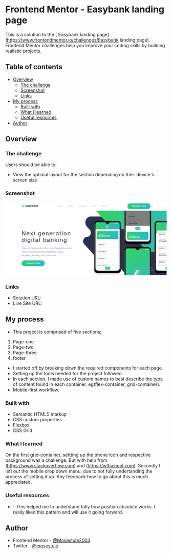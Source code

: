 # Frontend Mentor - Easybank landing page

This is a solution to the [ Easybank landing page](https://www.frontendmentor.io/challenges/Easybank landing page). Frontend Mentor challenges help you improve your coding skills by building realistic projects. 

## Table of contents

- [Overview](#overview)
  - [The challenge](#the-challenge)
  - [Screenshot](#screenshot)
  - [Links](#links)
- [My process](#my-process)
  - [Built with](#built-with)
  - [What I learned](#what-i-learned)
  - [Useful resources](#useful-resources)
- [Author](#author)

## Overview

### The challenge

Users should be able to:

- View the optimal layout for the section depending on their device's screen size

### Screenshot

![](./images/screenshot.png)

### Links

- Solution URL: [](https://github.com/Mosestule2003/easybank-landing-page-master)
- Live Site URL: []()

## My process

- This project is comprised of five sections;
 1. Page-one
 2. Page-two
 3. Page-three
 5. footer
 - I started off by breaking down the required components for each page.
 - Setting up the tools needed for the project followed.
 - In each section, I made use of custom names to best describe the type of content found in each container. eg(flex-container, grid-container).
- Mobile-first workflow.

### Built with

- Semantic HTML5 markup
- CSS custom properties
- Flexbox
- CSS Grid

### What I learned

On the first grid-container, settting up the phone icon and respective background was a challenge. But with help from (https://www.stackoverflow.com) and (https://w3school.com). Secondly I left out the mobile drop down menu, due to not fully undertanding the process of setting it up. Any feedback how to go about this is much appreciated. 

### Useful resources

- [](https://www.stackoverflow.com) - This helped me to understand fully how position absolute works. I really liked this pattern and will use it going forward.

## Author

- Frontend Mentor - [@Mosestule2003](https://www.frontendmentor.io/profile/Mosestule2003)
- Twitter - [@mosestule](https://www.twitter.com/yourusername)
